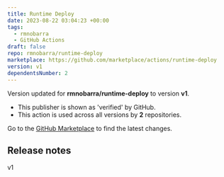 ```yaml
---
title: Runtime Deploy
date: 2023-08-22 03:04:23 +00:00
tags:
  - rmnobarra
  - GitHub Actions
draft: false
repo: rmnobarra/runtime-deploy
marketplace: https://github.com/marketplace/actions/runtime-deploy
version: v1
dependentsNumber: 2
---
```



Version updated for **rmnobarra/runtime-deploy** to version **v1**.
- This publisher is shown as 'verified' by GitHub.
- This action is used across all versions by **2** repositories.

Go to the [GitHub Marketplace](https://github.com/marketplace/actions/runtime-deploy) to find the latest changes.

## Release notes

v1

